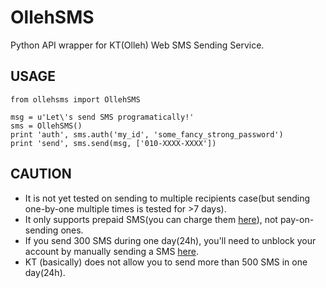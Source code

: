 # OllehSMS

Python API wrapper for KT(Olleh) Web SMS Sending Service.

## USAGE

    from ollehsms import OllehSMS

    msg = u'Let\'s send SMS programatically!'
    sms = OllehSMS()
    print 'auth', sms.auth('my_id', 'some_fancy_strong_password')
    print 'send', sms.send(msg, ['010-XXXX-XXXX'])

## CAUTION

- It is not yet tested on sending to multiple recipients case(but sending one-by-one multiple times is tested for >7 days).
- It only supports prepaid SMS(you can charge them [here][charge]), not pay-on-sending ones.
- If you send 300 SMS during one day(24h), you'll need to unblock your account by manually sending a SMS [here][send].
- KT (basically) does not allow you to send more than 500 SMS in one day(24h).

[charge]: http://mms.mobile.olleh.com/MustOllehWeb/msgSave/start.asp
[send]: http://mms.mobile.olleh.com/MustOllehWeb/msgSend/start.asp
